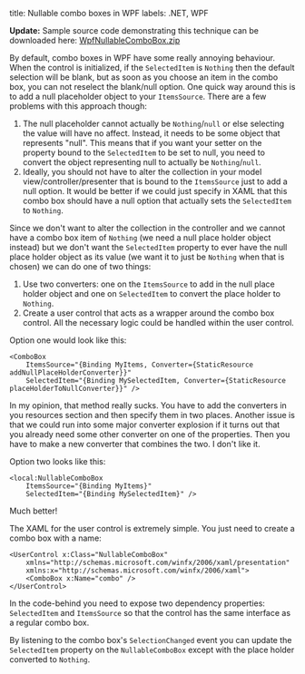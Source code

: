 title: Nullable combo boxes in WPF
labels: .NET, WPF

<strong>Update:</strong> Sample source code demonstrating this technique can be downloaded here: <a href="/resources/samples/WpfNullableComboBox.zip"> WpfNullableComboBox.zip</a>

By default, combo boxes in WPF have some really annoying behaviour.  When the control is initialized, if the <code>SelectedItem</code> is <code>Nothing</code> then the default selection will be blank, but as soon as you choose an item in the combo box, you can not reselect the blank/null option.  One quick way around this is to add a null placeholder object to your <code>ItemsSource</code>.  There are a few problems with this approach though<!--break-->:

<ol>
<li>The null placeholder cannot actually be <code>Nothing</code>/<code>null</code> or else selecting the value will have no affect.  Instead, it needs to be some object that represents "null".  This means that if you want your setter on the property bound to the <code>SelectedItem</code> to be set to null, you need to convert the object representing null to actually be <code>Nothing</code>/<code>null</code>.</li>
<li>Ideally, you should not have to alter the collection in your model view/controller/presenter that is bound to the <code>ItemsSource</code> just to add a null option.  It would be better if we could just specify in XAML that this combo box should have a null option that actually sets the <code>SelectedItem</code> to <code>Nothing</code>.</li>
</ol>

Since we don't want to alter the collection in the controller and we cannot have a combo box item of <code>Nothing</code> (we need a null place holder object instead) but we don't want the <code>SelectedItem</code> property to ever have the null place holder object as its value (we want it to just be <code>Nothing</code> when that is chosen) we can do one of two things:

<ol>
<li>Use two converters: one on the <code>ItemsSource</code> to add in the null place holder object and one on <code>SelectedItem</code> to convert the place holder to <code>Nothing</code>.</li>
<li>Create a user control that acts as a wrapper around the combo box control.  All the necessary logic could be handled within the user control.</li>
</ol>

Option one would look like this:

	<ComboBox
	    ItemsSource="{Binding MyItems, Converter={StaticResource addNullPlaceHolderConverter}}"
	    SelectedItem="{Binding MySelectedItem, Converter={StaticResource placeHolderToNullConverter}}" />

In my opinion, that method really sucks.  You have to add the converters in you resources section and then specify them in two places.  Another issue is that we could run into some major converter explosion if it turns out that you already need some other converter on one of the properties.  Then you have to make a new converter that combines the two.  I don't like it.

Option two looks like this:

	<local:NullableComboBox
	    ItemsSource="{Binding MyItems}"
	    SelectedItem="{Binding MySelectedItem}" />

Much better!

The XAML for the user control is extremely simple.  You just need to create a combo box with a name:

	<UserControl x:Class="NullableComboBox"
	    xmlns="http://schemas.microsoft.com/winfx/2006/xaml/presentation"
	    xmlns:x="http://schemas.microsoft.com/winfx/2006/xaml">
	    <ComboBox x:Name="combo" />
	</UserControl>

In the code-behind you need to expose two dependency properties: <code>SelectedItem</code> and <code>ItemsSource</code> so that the control has the same interface as a regular combo box.

By listening to the combo box's <code>SelectionChanged</code> event you can update the <code>SelectedItem</code> property on the <code>NullableComboBox</code> except with the place holder converted to <code>Nothing</code>.